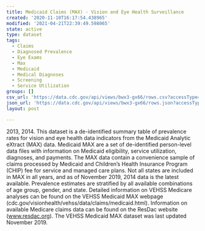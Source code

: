 ```yaml
---
title: Medicaid Claims (MAX) - Vision and Eye Health Surveillance
created: '2020-11-10T16:17:54.438965'
modified: '2021-04-21T22:39:49.598065'
state: active
type: dataset
tags:
  - Claims
  - Diagnosed Prevalence
  - Eye Exams
  - Max
  - Medicaid
  - Medical Diagnoses
  - Screening
  - Service Utilization
groups: []
csv_url: 'https://data.cdc.gov/api/views/bwx3-gx66/rows.csv?accessType=DOWNLOAD'
json_url: 'https://data.cdc.gov/api/views/bwx3-gx66/rows.json?accessType=DOWNLOAD'
layout: post

---
```

2013, 2014. This dataset is a de-identified summary table of prevalence rates for vision and eye health data indicators from the Medicaid Analytic eXtract (MAX) data. Medicaid MAX are a set of de-identified person-level data files with information on Medicaid eligibility, service utilization, diagnoses, and payments. The MAX data contain a convenience sample of claims processed by Medicaid and Children’s Health Insurance Program (CHIP) fee for service and managed care plans.  Not all states are included in MAX in all years, and as of November 2019, 2014 data is the latest available.  Prevalence estimates are stratified by all available combinations of age group, gender, and state.  Detailed information on VEHSS Medicare analyses can be found on the VEHSS Medicaid MAX webpage (cdc.gov/visionhealth/vehss/data/claims/medicaid.html). Information on available Medicare claims data can be found on the ResDac website (www.resdac.org). The VEHSS Medicaid MAX dataset was last updated November 2019.
